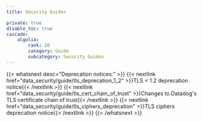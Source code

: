 ```yaml
---
title: Security Guides

private: true
disable_toc: true
cascade:
    algolia:
        rank: 20
        category: Guide
        subcategory: Security Guides
---
```



{{< whatsnext desc="Deprecation notices:" >}}
    {{< nextlink href="data_security/guide/tls_deprecation_1_2" >}}TLS < 1.2 deprecation notice{{< /nextlink >}}
    {{< nextlink href="data_security/guide/tls_cert_chain_of_trust" >}}Changes to Datadog's TLS certificate chain of trust{{< /nextlink >}}
    {{< nextlink href="data_security/guide/tls_ciphers_deprecation" >}}TLS ciphers deprecation notice{{< /nextlink >}}
{{< /whatsnext >}}
